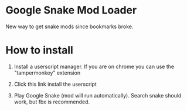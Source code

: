 # Google Snake Mod Loader

New way to get snake mods since bookmarks broke.

# How to install

1) Install a userscript manager. If you are on chrome you can use the "tampermonkey" extension

2) Click this link install the userscript

3) Play Google Snake (mod will run automatically). Search snake should work, but fbx is recommended.